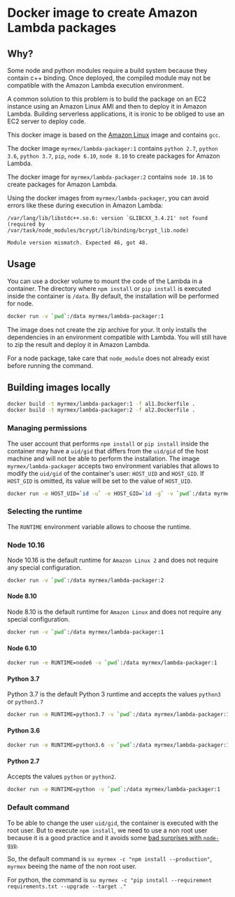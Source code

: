 # Docker image to create Amazon Lambda packages

## Why?

Some node and python modules require a build system because they contain c++ binding. Once deployed, the compiled
module may not be compatible with the Amazon Lambda execution environment.

A common solution to this problem is to build the package on an EC2 instance using an Amazon Linux AMI and then to
deploy it in Amazon Lambda. Building serverless applications, it is ironic to be obliged to use an EC2 server to deploy code.

This docker image is based on the [Amazon Linux](https://hub.docker.com/_/amazonlinux/) image and contains `gcc`.

The docker image `myrmex/lambda-packager:1` contains `python 2.7`, `python 3.6`, `python 3.7`, `pip`, `node 6.10`, `node 8.10` to create packages for Amazon Lambda.

The docker image for `myrmex/lambda-packager:2` contains `node 10.16` to create packages for Amazon Lambda.

Using the docker images from `myrmex/lambda-packager`, you can avoid errors like these during execution in Amazon Lambda:

```
/var/lang/lib/libstdc++.so.6: version `GLIBCXX_3.4.21' not found (required by /var/task/node_modules/bcrypt/lib/binding/bcrypt_lib.node)
```

```
Module version mismatch. Expected 46, got 48.
```

## Usage

You can use a docker volume to mount the code of the Lambda in a container. The directory where `npm install` or
`pip install` is executed inside the container is `/data`. By default, the installation will be performed for node.

```bash
docker run -v `pwd`:/data myrmex/lambda-packager:1
```

The image does not create the zip archive for your. It only installs the dependencies in an environment compatible with
Lambda. You will still have to zip the result and deploy it in Amazon Lambda.

For a node package, take care that `node_module` does not already exist before running the command.

## Building images locally

```bash
docker build -t myrmex/lambda-packager:1 -f al1.Dockerfile .
docker build -t myrmex/lambda-packager:2 -f al2.Dockerfile .
```

### Managing permissions

The user account that performs `npm install` or `pip install` inside the container may have a `uid/gid` that differs from the
`uid/gid` of the host machine and will not be able to perform the installation. The image `myrmex/lambda-packager`
accepts two environment variables that allows to modify the `uid/gid` of the container's user: `HOST_UID` and
`HOST_GID`. If `HOST_GID` is omitted, its value will be set to the value of `HOST_UID`.

```bash
docker run -e HOST_UID=`id -u` -e HOST_GID=`id -g` -v `pwd`:/data myrmex/lambda-packager
```

### Selecting the runtime

The `RUNTIME` environment variable allows to choose the runtime.

### Node 10.16

Node 10.16 is the default runtime for `Amazon Linux 2` and does not require any special configuration.

```bash
docker run -v `pwd`:/data myrmex/lambda-packager:2
```

#### Node 8.10

Node 8.10 is the default runtime for `Amazon Linux` and does not require any special configuration.

```bash
docker run -v `pwd`:/data myrmex/lambda-packager:1
```

#### Node 6.10

```bash
docker run -e RUNTIME=node6 -v `pwd`:/data myrmex/lambda-packager:1
```

#### Python 3.7

Python 3.7 is the default Python 3 runtime and accepts the values `python3` or `python3.7`

```bash
docker run -e RUNTIME=python3.7 -v `pwd`:/data myrmex/lambda-packager:1
```

#### Python 3.6

```bash
docker run -e RUNTIME=python3.6 -v `pwd`:/data myrmex/lambda-packager:1
```

#### Python 2.7

Accepts the values `python` or `python2`.

```bash
docker run -e RUNTIME=python -v `pwd`:/data myrmex/lambda-packager:1
```

### Default command

To be able to change the user `uid/gid`, the container is executed with the root user. But to execute `npm install`, we
need to use a non root user because it is a good practice and it avoids some [bad surprises with
`node-gyp`](https://github.com/nodejs/node-gyp/issues/454).

So, the default command is `su myrmex -c "npm install --production"`, `myrmex` beeing the name of the non root user.

For python, the command is `su myrmex -c "pip install --requirement requirements.txt --upgrade --target ."`
